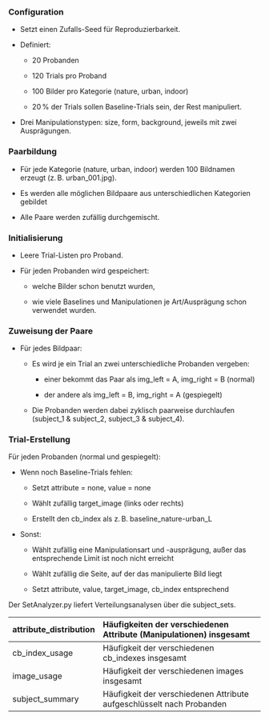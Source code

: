 ### **Configuration**

* Setzt einen Zufalls-Seed für Reproduzierbarkeit.

* Definiert:

  * 20 Probanden

  * 120 Trials pro Proband

  * 100 Bilder pro Kategorie (nature, urban, indoor)

  * 20 % der Trials sollen Baseline-Trials sein, der Rest manipuliert.

* Drei Manipulationstypen: size, form, background, jeweils mit zwei Ausprägungen.

### **Paarbildung**

* Für jede Kategorie (nature, urban, indoor) werden 100 Bildnamen erzeugt (z. B. urban\_001.jpg).

* Es werden alle möglichen Bildpaare aus unterschiedlichen Kategorien gebildet

* Alle Paare werden zufällig durchgemischt.

### **Initialisierung**

* Leere Trial-Listen pro Proband.

* Für jeden Probanden wird gespeichert:

  * welche Bilder schon benutzt wurden,

  * wie viele Baselines und Manipulationen je Art/Ausprägung schon verwendet wurden.

### **Zuweisung der Paare**

* Für jedes Bildpaar:

  * Es wird je ein Trial an zwei unterschiedliche Probanden vergeben:

    * einer bekommt das Paar als img\_left \= A, img\_right \= B (normal)

    * der andere als img\_left \= B, img\_right \= A (gespiegelt)

  * Die Probanden werden dabei zyklisch paarweise durchlaufen (subject\_1 & subject\_2, subject\_3 & subject\_4).

### **Trial-Erstellung**

Für jeden Probanden (normal und gespiegelt):

* Wenn noch Baseline-Trials fehlen:

  * Setzt attribute \= none, value \= none

  * Wählt zufällig target\_image (links oder rechts)

  * Erstellt den cb\_index als z. B. baseline\_nature-urban\_L

* Sonst:

  * Wählt zufällig eine Manipulationsart und \-ausprägung, außer das entsprechende Limit ist noch nicht erreicht

  * Wählt zufällig die Seite, auf der das manipulierte Bild liegt

  * Setzt attribute, value, target\_image, cb\_index entsprechend

Der SetAnalyzer.py liefert Verteilungsanalysen über die subject\_sets.

| attribute\_distribution  | Häufigkeiten der verschiedenen Attribute (Manipulationen) insgesamt |
| :---- | :---- |
| cb\_index\_usage | Häufigkeit der verschiedenen cb\_indexes insgesamt |
| image\_usage | Häufigkeit der verschiedenen images insgesamt |
| subject\_summary | Häufigkeit der verschiedenen Attribute aufgeschlüsselt nach Probanden |

